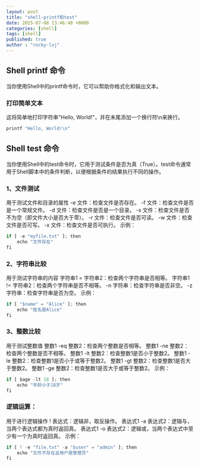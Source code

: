 ```yaml
---
layout: post
title: "shell-printf和test"
date: 2025-07-08 13:46:48 +0000
categories: [shell]
tags: [shell]
published: true
author : "rocky-lxj"
---
```

## Shell printf 命令
当你使用Shell中的printf命令时，它可以帮助你格式化和输出文本。
### 打印简单文本
这将简单地打印字符串"Hello, World!"，并在末尾添加一个换行符\n来换行。
```python
printf "Hello, World!\n"
```
## Shell test 命令
当你使用Shell中的test命令时，它用于测试条件是否为真（True）。test命令通常用于Shell脚本中的条件判断，以便根据条件的结果执行不同的操作。
### **1、文件测试**
用于测试文件和目录的属性
-e 文件：检查文件是否存在。
-f 文件：检查文件是否是一个常规文件。
-d 文件：检查文件是否是一个目录。
-s 文件：检查文件是否不为空（即文件大小是否大于零）。
-r 文件：检查文件是否可读。
-w 文件：检查文件是否可写。
-x 文件：检查文件是否可执行。
示例：
```python
if [ -e "myfile.txt" ]; then
    echo "文件存在"
fi
```
### 2、字符串比较
用于测试字符串的内容
字符串1 = 字符串2：检查两个字符串是否相等。
字符串1 != 字符串2：检查两个字符串是否不相等。
-n 字符串：检查字符串是否非空。
-z 字符串：检查字符串是否为空。
示例：
```python
if [ "$name" = "Alice" ]; then
    echo "姓名是Alice"
fi
```
### 3、整数比较
用于测试整数值
整数1 -eq 整数2：检查两个整数是否相等。
整数1 -ne 整数2：检查两个整数是否不相等。
整数1 -lt 整数2：检查整数1是否小于整数2。
整数1 -le 整数2：检查整数1是否小于或等于整数2。
整数1 -gt 整数2：检查整数1是否大于整数2。
整数1 -ge 整数2：检查整数1是否大于或等于整数2。
示例：
```python
if [ $age -lt 18 ]; then
    echo "年龄小于18岁"
fi
```
### 逻辑运算：
用于进行逻辑操作
! 表达式：逻辑非，取反操作。
表达式1 -a 表达式2：逻辑与，当两个表达式都为真时返回真。
表达式1 -o 表达式2：逻辑或，当两个表达式中至少有一个为真时返回真。
示例：
```python
if [ ! -e "file.txt" -a "$user" = "admin" ]; then
    echo "文件不存在且用户是管理员"
fi
```
